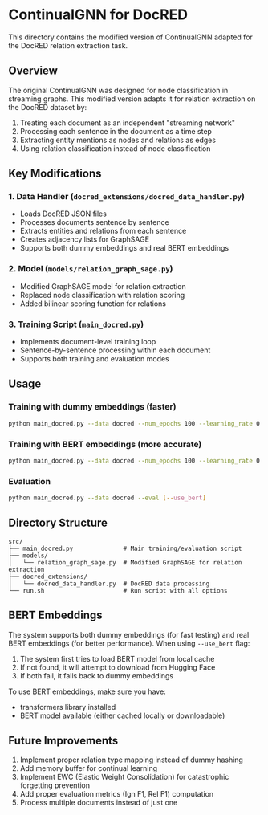 # ContinualGNN for DocRED

This directory contains the modified version of ContinualGNN adapted for the DocRED relation extraction task.

## Overview

The original ContinualGNN was designed for node classification in streaming graphs. This modified version adapts it for relation extraction on the DocRED dataset by:

1. Treating each document as an independent "streaming network"
2. Processing each sentence in the document as a time step
3. Extracting entity mentions as nodes and relations as edges
4. Using relation classification instead of node classification

## Key Modifications

### 1. Data Handler (`docred_extensions/docred_data_handler.py`)
- Loads DocRED JSON files
- Processes documents sentence by sentence
- Extracts entities and relations from each sentence
- Creates adjacency lists for GraphSAGE
- Supports both dummy embeddings and real BERT embeddings

### 2. Model (`models/relation_graph_sage.py`)
- Modified GraphSAGE model for relation extraction
- Replaced node classification with relation scoring
- Added bilinear scoring function for relations

### 3. Training Script (`main_docred.py`)
- Implements document-level training loop
- Sentence-by-sentence processing within each document
- Supports both training and evaluation modes

## Usage

### Training with dummy embeddings (faster)
```bash
python main_docred.py --data docred --num_epochs 100 --learning_rate 0.01
```

### Training with BERT embeddings (more accurate)
```bash
python main_docred.py --data docred --num_epochs 100 --learning_rate 0.01 --use_bert
```

### Evaluation
```bash
python main_docred.py --data docred --eval [--use_bert]
```

## Directory Structure

```
src/
├── main_docred.py              # Main training/evaluation script
├── models/
│   └── relation_graph_sage.py  # Modified GraphSAGE for relation extraction
├── docred_extensions/
│   └── docred_data_handler.py  # DocRED data processing
└── run.sh                      # Run script with all options
```

## BERT Embeddings

The system supports both dummy embeddings (for fast testing) and real BERT embeddings (for better performance). When using `--use_bert` flag:

1. The system first tries to load BERT model from local cache
2. If not found, it will attempt to download from Hugging Face
3. If both fail, it falls back to dummy embeddings

To use BERT embeddings, make sure you have:
- transformers library installed
- BERT model available (either cached locally or downloadable)

## Future Improvements

1. Implement proper relation type mapping instead of dummy hashing
2. Add memory buffer for continual learning
3. Implement EWC (Elastic Weight Consolidation) for catastrophic forgetting prevention
4. Add proper evaluation metrics (Ign F1, Rel F1) computation
5. Process multiple documents instead of just one